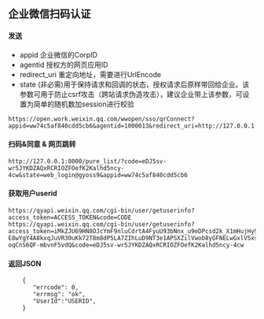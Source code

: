 
## 企业微信扫码认证

#### 发送
* appid         企业微信的CorpID
* agentid       授权方的网页应用ID
* redirect_uri  重定向地址，需要进行UrlEncode
* state         (非必需)用于保持请求和回调的状态，授权请求后原样带回给企业。该参数可用于防止csrf攻击（跨站请求伪造攻击），建议企业带上该参数，可设置为简单的随机数加session进行校验
```angular2html
https://open.work.weixin.qq.com/wwopen/sso/qrConnect?appid=ww74c5af840cdd5cb6&agentid=1000013&redirect_uri=http://127.0.0.1:8000/pure_list/&state=web_login@gyoss9
```
#### 扫码&同意 & 网页跳转

```angular2html
http://127.0.0.1:8000/pure_list/?code=eDJ5sv-wr5JYKDZAQxRCRIOZFOefK2Kalhd5ncy-4cw&state=web_login@gyoss9&appid=ww74c5af840cdd5cb6
```
#### 获取用户userid
```angular2html
https://qyapi.weixin.qq.com/cgi-bin/user/getuserinfo?access_token=ACCESS_TOKEN&code=CODE
https://qyapi.weixin.qq.com/cgi-bin/user/getuserinfo?access_token=iMkZJU69HN8OJcYmF9nluCdrtA4FyuU93bNnx_u9eDPcsd2k_X1mHujHy9N2aFD-E8wYgY4A8kxqJuVR30uKk72T8m8dP5LA7ZIhLuD9NT3e1APSXZilVwob8yGFNELwGxlV5xsZL2pQOpLIVLlLud33UvnC2wAbB5vi93bpJ3buLnjOB9yjlrbY4IFCrFqhe1e-oqCnS6QF-mbvnF5vdQ&code=eDJ5sv-wr5JYKDZAQxRCRIOZFOefK2Kalhd5ncy-4cw
```
#### 返回JSON
```angular2html
    {
       "errcode": 0,
       "errmsg": "ok",
       "UserId":"USERID",
    }
```